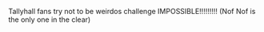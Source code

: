 Tallyhall fans try not to be weirdos challenge IMPOSSIBLE!!!!!!!!! (Nof Nof is the only one in the clear)
